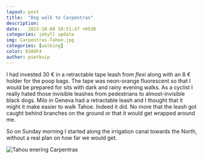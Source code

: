 ```yaml
---
layout: post
title:  "Dog walk to Carpentras"
description:
date:   2023-10-08 10:51:47 +0530
categories: jekyll update
img: Carpentras-Tahoe.jpg
categories: [walking]
color: 03A9F4
author: pietkuip
---
```


I had invested 30 € in a retractable tape leash from _flexi_ along with an 8 € holder for the poop bags. The tape was neon-orange 
fluorescent so that I would be prepared for sits with dark and rainy evening walks. As a cyclist I really hated those invisible
leashes from pedestrians to almost-invisible black dogs. Milo in Geneva had a retractable leash and I thought that it might 
it make easier to walk Tahoe. Indeed it did. No more that the leash got caught behind branches on the ground or that it 
would get wrapped around me.

So on Sunday morning I started along the irrigation canal towards the North, without a real plan on how far we would get.

![Tahou enering Carpentras](IMG-5957.jpeg)


